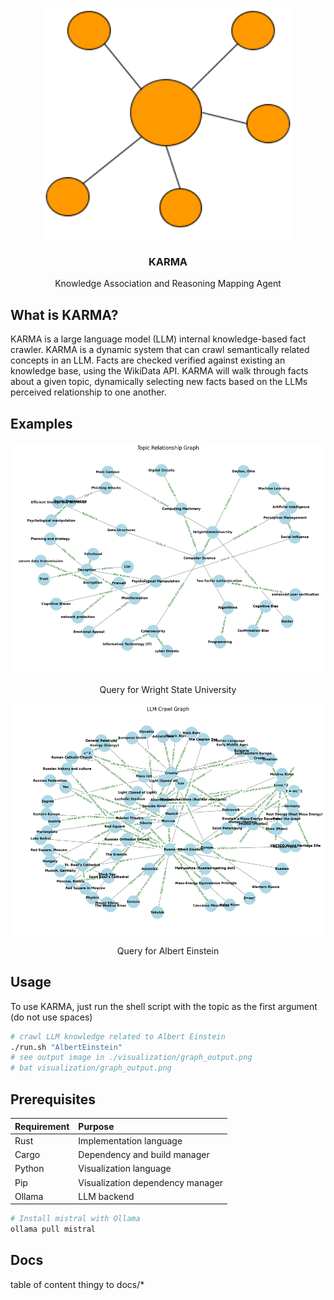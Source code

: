 
<p align="center">
  <a href="https://github.com/reesehatfield/karma">
    <img src="./docs/img/Logo.png" alt="Karma Logo" width="400" height="370">
  </a>
</p>

<h3 align="center"><strong>KARMA</strong></h3>

<p align="center">
    Knowledge Association and Reasoning Mapping Agent
  <br>
</p>

## What is KARMA?
KARMA is a large language model (LLM) internal knowledge-based fact crawler. KARMA is a dynamic system that can crawl semantically related concepts in an LLM. Facts are checked verified against existing an knowledge base, using the WikiData API. KARMA will walk through facts about a given topic, dynamically selecting new facts based on the LLMs perceived relationship to one another.

## Examples
<p align="center">
  <a href="https://github.com/reesehatfield/karma">
    <img src="./docs/img/wsu.png" alt="WSU KG" width="550" height="370">
  </a>
</p>
<p align="center">
    Query for Wright State University
  <br>
</p>
<!-------------------->
<p align="center">
  <a href="https://github.com/reesehatfield/karma">
    <img src="./docs/img/einstein.png" alt="WSU KG" width="550" height="370">
  </a>
</p>
<p align="center">
    Query for Albert Einstein
  <br>
</p>


## Usage
To use KARMA, just run the shell script with the topic as the first argument (do not use spaces)

```bash
# crawl LLM knowledge related to Albert Einstein
./run.sh "AlbertEinstein"
# see output image in ./visualization/graph_output.png
# bat visualization/graph_output.png
```

## Prerequisites


| Requirement | Purpose                          |
|:------------|:---------------------------------|
| Rust        | Implementation language          |
| Cargo       | Dependency and build manager     |
| Python      | Visualization language           |
| Pip         | Visualization dependency manager |
| Ollama      | LLM backend                      |

```bash
# Install mistral with Ollama
ollama pull mistral
```


## Docs
table of content thingy to docs/*
